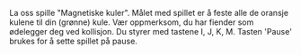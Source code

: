 La oss spille "Magnetiske kuler".
Målet med spillet er å feste alle de oransje kulene til din (grønne) kule. Vær oppmerksom, du har fiender som ødelegger deg ved kollisjon. Du styrer med tastene I, J, K, M. Tasten 'Pause' brukes for å sette spillet på pause.
